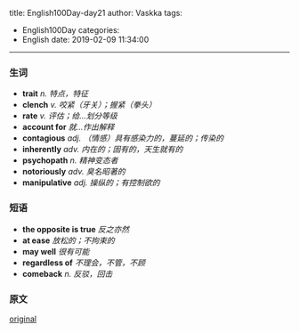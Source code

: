 title: English100Day-day21
author: Vaskka
tags:
  - English100Day
categories:
  - English
date: 2019-02-09 11:34:00
---
### 生词

+ **trait** *n. 特点，特征*
+ **clench** *v. 咬紧（牙关）；握紧（拳头）*
+ **rate** *v. 评估；给...划分等级*
+ **account for** *就...作出解释*
+ **contagious** *adj. （情感）具有感染力的，蔓延的；传染的*
+ **inherently** *adv. 内在的；固有的，天生就有的*
+ **psychopath** *n. 精神变态者*
+ **notoriously** *adv. 臭名昭著的*
+ **manipulative** *adj. 操纵的；有控制欲的*

### 短语

+ **the opposite is true** *反之亦然*
+ **at ease** *放松的；不拘束的*
+ **may well** *很有可能*
+ **regardless of** *不理会，不管，不顾*
+ **comeback** *n. 反驳，回击*

### 原文

[original]()